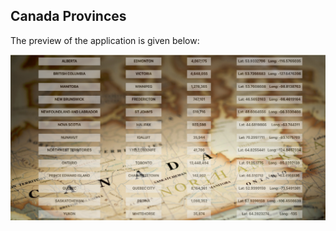 ## Canada Provinces

The preview of the application is given below:

<img src="src/images/canada_provinces.png" />
